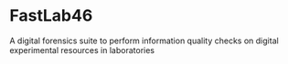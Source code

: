 # FastLab46
A digital forensics suite to perform information quality checks on digital experimental resources in laboratories
